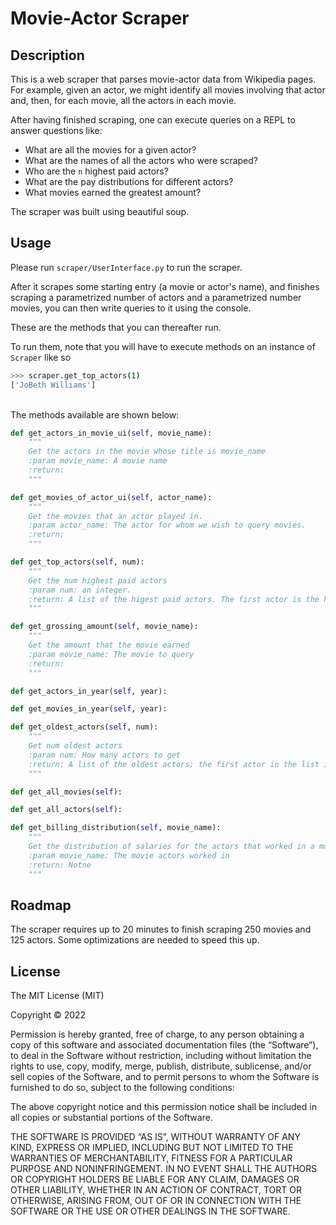 # Movie-Actor Scraper


## Description

This is a web scraper that parses movie-actor data from Wikipedia pages. For example, given an actor, we might identify all movies involving that actor and, then, for each movie, all the actors in each movie.

After having finished scraping, one can execute queries on a REPL to answer questions like:

- What are all the movies for a given actor?
- What are the names of all the actors who were scraped?
- Who are the `n` highest paid actors?
- What are the pay distributions for different actors?
- What movies earned the greatest amount?

The scraper was built using beautiful soup.

## Usage

Please run `scraper/UserInterface.py` to run the scraper.

After it scrapes some starting entry (a movie or actor's name),
and finishes scraping a parametrized number of actors and a parametrized number movies, you can then
write queries to it using the console.

These are the methods that you can thereafter run.

To run them, note that you will have to execute methods on an instance of `Scraper` like so

```bash
>>> scraper.get_top_actors(1)
['JoBeth Williams']
```


\
The methods available are shown below:

```python
def get_actors_in_movie_ui(self, movie_name):
    """
    Get the actors in the movie whose title is movie_name
    :param movie_name: A movie name
    :return:
    """

def get_movies_of_actor_ui(self, actor_name):
    """
    Get the movies that an actor played in.
    :param actor_name: The actor for whom we wish to query movies.
    :return:
    """

def get_top_actors(self, num):
    """
    Get the num highest paid actors
    :param num: an integer.
    :return: A list of the higest paid actors. The first actor is the highest paid one.
    """

def get_grossing_amount(self, movie_name):
    """
    Get the amount that the movie earned
    :param movie_name: The movie to query
    :return:
    """

def get_actors_in_year(self, year):

def get_movies_in_year(self, year):

def get_oldest_actors(self, num):
    """
    Get num oldest actors
    :param num: How many actors to get
    :return: A list of the oldest actors; the first actor in the list is the oldest
    """

def get_all_movies(self):

def get_all_actors(self):

def get_billing_distribution(self, movie_name):
    """
    Get the distribution of salaries for the actors that worked in a movie
    :param movie_name: The movie actors worked in
    :return: Notne
    """
```


## Roadmap

The scraper requires up to 20 minutes to finish scraping 250 movies and 125 actors. Some optimizations are needed to speed this up.

## License

The MIT License (MIT)

Copyright © 2022

Permission is hereby granted, free of charge, to any person obtaining a copy of this software and associated documentation files (the “Software”), to deal in the Software without restriction, including without limitation the rights to use, copy, modify, merge, publish, distribute, sublicense, and/or sell copies of the Software, and to permit persons to whom the Software is furnished to do so, subject to the following conditions:

The above copyright notice and this permission notice shall be included in all copies or substantial portions of the Software.

THE SOFTWARE IS PROVIDED “AS IS”, WITHOUT WARRANTY OF ANY KIND, EXPRESS OR IMPLIED, INCLUDING BUT NOT LIMITED TO THE WARRANTIES OF MERCHANTABILITY, FITNESS FOR A PARTICULAR PURPOSE AND NONINFRINGEMENT. IN NO EVENT SHALL THE AUTHORS OR COPYRIGHT HOLDERS BE LIABLE FOR ANY CLAIM, DAMAGES OR OTHER LIABILITY, WHETHER IN AN ACTION OF CONTRACT, TORT OR OTHERWISE, ARISING FROM, OUT OF OR IN CONNECTION WITH THE SOFTWARE OR THE USE OR OTHER DEALINGS IN THE SOFTWARE.